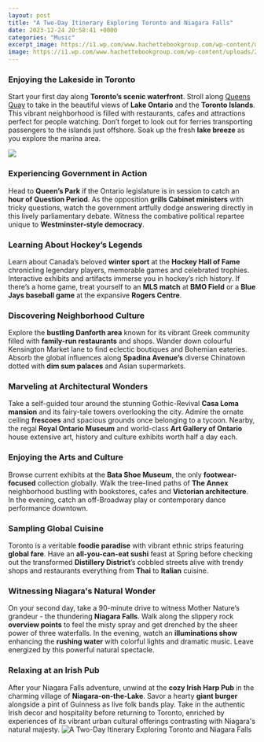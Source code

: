 ```yaml
---
layout: post
title: "A Two-Day Itinerary Exploring Toronto and Niagara Falls"
date: 2023-12-24 20:58:41 +0000
categories: "Music"
excerpt_image: https://i1.wp.com/www.hachettebookgroup.com/wp-content/uploads/2019/01/Ontario_NiagaraFallsAerial_CPQNN_iStock-514422152.jpg?resize=1080%2C1080&amp;ssl=1
image: https://i1.wp.com/www.hachettebookgroup.com/wp-content/uploads/2019/01/Ontario_NiagaraFallsAerial_CPQNN_iStock-514422152.jpg?resize=1080%2C1080&amp;ssl=1
---
```


### Enjoying the Lakeside in Toronto
Start your first day along **Toronto’s scenic waterfront**. Stroll along [Queens Quay](https://thetopnews.github.io/everything-you-need-to-know-about-xbox-game-pass/) to take in the beautiful views of **Lake Ontario** and the **Toronto Islands**. This vibrant neighborhood is filled with restaurants, cafes and attractions perfect for people watching. Don’t forget to look out for ferries transporting passengers to the islands just offshore. Soak up the fresh **lake breeze** as you explore the marina area.  

![](https://handluggageonly.co.uk/wp-content/uploads/2018/03/Toronto-Map-full.jpg)
### Experiencing Government in Action  
Head to **Queen’s Park** if the Ontario legislature is in session to catch an **hour of Question Period**. As the opposition **grills Cabinet ministers** with tricky questions, watch the government artfully dodge answering directly in this lively parliamentary debate. Witness the combative political repartee unique to **Westminster-style democracy**. 
### Learning About Hockey’s Legends
Learn about Canada’s beloved **winter sport** at the **Hockey Hall of Fame** chronicling legendary players, memorable games and celebrated trophies. Interactive exhibits and artifacts immerse you in hockey’s rich history. If there’s a home game, treat yourself to an **MLS match** at **BMO Field** or a **Blue Jays baseball game** at the expansive **Rogers Centre**.
### Discovering Neighborhood Culture 
Explore the **bustling Danforth area** known for its vibrant Greek community filled with **family-run restaurants** and shops. Wander down colourful Kensington Market lane to find eclectic boutiques and Bohemian eateries. Absorb the global influences along **Spadina Avenue’s** diverse Chinatown dotted with **dim sum palaces** and Asian supermarkets.
### Marveling at Architectural Wonders  
Take a self-guided tour around the stunning Gothic-Revival **Casa Loma mansion** and its fairy-tale towers overlooking the city. Admire the ornate ceiling **frescoes** and spacious grounds once belonging to a tycoon. Nearby, the regal **Royal Ontario Museum** and world-class **Art Gallery of Ontario** house extensive art, history and culture exhibits worth half a day each.
### Enjoying the Arts and Culture
Browse current exhibits at the **Bata Shoe Museum**, the only **footwear-focused** collection globally. Walk the tree-lined paths of **The Annex** neighborhood bustling with bookstores, cafes and **Victorian architecture**. In the evening, catch an off-Broadway play or contemporary dance performance downtown. 
### Sampling Global Cuisine
Toronto is a veritable **foodie paradise** with vibrant ethnic strips featuring **global fare**. Have an **all-you-can-eat sushi** feast at Spring before checking out the transformed **Distillery District**’s cobbled streets alive with trendy shops and restaurants everything from **Thai** to **Italian** cuisine. 
### Witnessing Niagara's Natural Wonder
On your second day, take a 90-minute drive to witness Mother Nature’s grandeur - the thundering **Niagara Falls**. Walk along the slippery rock **overview points** to feel the misty spray and get drenched by the sheer power of three waterfalls. In the evening, watch an **illuminations show** enhancing the **rushing water** with colorful lights and dramatic music. Leave energized by this powerful natural spectacle.
### Relaxing at an Irish Pub 
After your Niagara Falls adventure, unwind at the **cozy Irish Harp Pub** in the charming village of **Niagara-on-the-Lake**. Savor a hearty **giant burger** alongside a pint of Guinness as live folk bands play. Take in the authentic Irish decor and hospitality before returning to Toronto, enriched by experiences of its vibrant urban cultural offerings contrasting with Niagara's natural majesty.
![A Two-Day Itinerary Exploring Toronto and Niagara Falls](https://i1.wp.com/www.hachettebookgroup.com/wp-content/uploads/2019/01/Ontario_NiagaraFallsAerial_CPQNN_iStock-514422152.jpg?resize=1080%2C1080&amp;ssl=1)